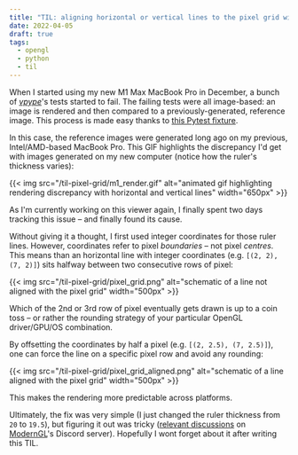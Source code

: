 ```yaml
---
title: "TIL: aligning horizontal or vertical lines to the pixel grid with OpenGL"
date: 2022-04-05
draft: true
tags:
  - opengl
  - python
  - til
---
```


When I started using my new M1 Max MacBook Pro in December, a bunch of [*vpype*](https://github.com/abey79/vpype)'s tests started to fail. The failing tests were all image-based: an image is rendered and then compared to a previously-generated, reference image. This process is made easy thanks to [this Pytest fixture](https://github.com/abey79/vpype/blob/cd95e2da1940171e33ed0001255b763fa0d5f082/tests/conftest.py#L96).

In this case, the reference images were generated long ago on my previous, Intel/AMD-based MacBook Pro. This GIF highlights the discrepancy I'd get with images generated on my new computer (notice how the ruler's thickness varies):

{{< img src="/til-pixel-grid/m1_render.gif" alt="animated gif highlighting rendering discrepancy with horizontal and vertical lines" width="650px" >}}

As I'm currently working on this viewer again, I finally spent two days tracking this issue – and finally found its cause.

Without giving it a thought, I first used integer coordinates for those ruler lines. However, coordinates refer to pixel *boundaries* – not pixel *centres*. This means than an horizontal line with integer coordinates (e.g. `[(2, 2), (7, 2)]`) sits halfway between two consecutive rows of pixel:

{{< img src="/til-pixel-grid/pixel_grid.png" alt="schematic of a line not aligned with the pixel grid" width="500px" >}}

Which of the 2nd or 3rd row of pixel eventually gets drawn is up to a coin toss – or rather the rounding strategy of your particular OpenGL driver/GPU/OS combination.

By offsetting the coordinates by half a pixel (e.g. `[(2, 2.5), (7, 2.5)]`), one can force the line on a specific pixel row and avoid any rounding: 

{{< img src="/til-pixel-grid/pixel_grid_aligned.png" alt="schematic of a line aligned with the pixel grid" width="500px" >}}

This makes the rendering more predictable across platforms.

Ultimately, the fix was very simple (I just changed the ruler thickness from `20` to `19.5`), but figuring it out was tricky ([relevant discussions](https://ptb.discord.com/channels/550302843777712148/811289127609827358/960561872774500412) on [ModernGL](https://github.com/moderngl/moderngl)'s Discord server). Hopefully I wont forget about it after writing this TIL.